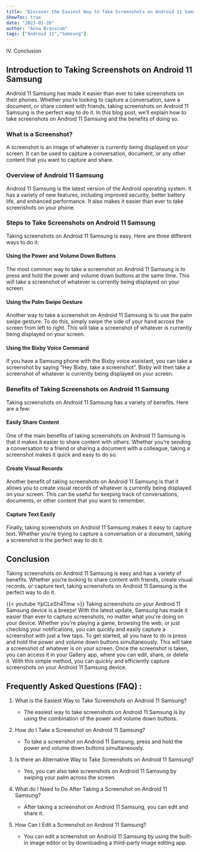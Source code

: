 ```yaml
---
title: "Discover the Easiest Way to Take Screenshots on Android 11 Samsung!"
ShowToc: true 
date: "2023-01-26"
author: "Anna Branscum" 
tags: ["Android 11","Samsung"]
---
```

IV. Conclusion

## Introduction to Taking Screenshots on Android 11 Samsung

Android 11 Samsung has made it easier than ever to take screenshots on their phones. Whether you’re looking to capture a conversation, save a document, or share content with friends, taking screenshots on Android 11 Samsung is the perfect way to do it. In this blog post, we’ll explain how to take screenshots on Android 11 Samsung and the benefits of doing so.

### What is a Screenshot?

A screenshot is an image of whatever is currently being displayed on your screen. It can be used to capture a conversation, document, or any other content that you want to capture and share.

### Overview of Android 11 Samsung

Android 11 Samsung is the latest version of the Android operating system. It has a variety of new features, including improved security, better battery life, and enhanced performance. It also makes it easier than ever to take screenshots on your phone.

### Steps to Take Screenshots on Android 11 Samsung

Taking screenshots on Android 11 Samsung is easy. Here are three different ways to do it:

#### Using the Power and Volume Down Buttons

The most common way to take a screenshot on Android 11 Samsung is to press and hold the power and volume down buttons at the same time. This will take a screenshot of whatever is currently being displayed on your screen.

#### Using the Palm Swipe Gesture

Another way to take a screenshot on Android 11 Samsung is to use the palm swipe gesture. To do this, simply swipe the side of your hand across the screen from left to right. This will take a screenshot of whatever is currently being displayed on your screen.

#### Using the Bixby Voice Command

If you have a Samsung phone with the Bixby voice assistant, you can take a screenshot by saying “Hey Bixby, take a screenshot”. Bixby will then take a screenshot of whatever is currently being displayed on your screen.

### Benefits of Taking Screenshots on Android 11 Samsung

Taking screenshots on Android 11 Samsung has a variety of benefits. Here are a few:

#### Easily Share Content

One of the main benefits of taking screenshots on Android 11 Samsung is that it makes it easier to share content with others. Whether you’re sending a conversation to a friend or sharing a document with a colleague, taking a screenshot makes it quick and easy to do so.

#### Create Visual Records

Another benefit of taking screenshots on Android 11 Samsung is that it allows you to create visual records of whatever is currently being displayed on your screen. This can be useful for keeping track of conversations, documents, or other content that you want to remember.

#### Capture Text Easily

Finally, taking screenshots on Android 11 Samsung makes it easy to capture text. Whether you’re trying to capture a conversation or a document, taking a screenshot is the perfect way to do it.

## Conclusion

Taking screenshots on Android 11 Samsung is easy and has a variety of benefits. Whether you’re looking to share content with friends, create visual records, or capture text, taking screenshots on Android 11 Samsung is the perfect way to do it.

{{< youtube YpCLeSh4Tmw >}} 
Taking screenshots on your Android 11 Samsung device is a breeze! With the latest update, Samsung has made it easier than ever to capture screenshots, no matter what you're doing on your device. Whether you're playing a game, browsing the web, or just checking your notifications, you can quickly and easily capture a screenshot with just a few taps. To get started, all you have to do is press and hold the power and volume down buttons simultaneously. This will take a screenshot of whatever is on your screen. Once the screenshot is taken, you can access it in your Gallery app, where you can edit, share, or delete it. With this simple method, you can quickly and efficiently capture screenshots on your Android 11 Samsung device.

## Frequently Asked Questions (FAQ) :
1. What is the Easiest Way to Take Screenshots on Android 11 Samsung?
   - The easiest way to take screenshots on Android 11 Samsung is by using the combination of the power and volume down buttons.

2. How do I Take a Screenshot on Android 11 Samsung?
   - To take a screenshot on Android 11 Samsung, press and hold the power and volume down buttons simultaneously.

3. Is there an Alternative Way to Take Screenshots on Android 11 Samsung?
   - Yes, you can also take screenshots on Android 11 Samsung by swiping your palm across the screen.

4. What do I Need to Do After Taking a Screenshot on Android 11 Samsung?
   - After taking a screenshot on Android 11 Samsung, you can edit and share it.

5. How Can I Edit a Screenshot on Android 11 Samsung?
   - You can edit a screenshot on Android 11 Samsung by using the built-in image editor or by downloading a third-party image editing app.


